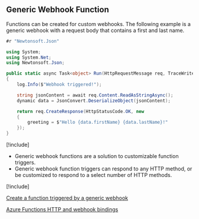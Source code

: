 ## Generic Webhook Function

Functions can be created for custom webhooks. The following example is a generic webhook with a request body that contains a first and last name. 

```csharp
#r "Newtonsoft.Json"

using System;
using System.Net;
using Newtonsoft.Json;

public static async Task<object> Run(HttpRequestMessage req, TraceWriter log)
{
    log.Info($"Webhook triggered!");

    string jsonContent = await req.Content.ReadAsStringAsync();
    dynamic data = JsonConvert.DeserializeObject(jsonContent);

    return req.CreateResponse(HttpStatusCode.OK, new
    {
        greeting = $"Hello {data.firstName} {data.lastName}!"
    });
}
```


[!include[](../includes/takeaways-heading.md)]

- Generic webhook functions are a solution to customizable function triggers.
- Generic webhook function triggers can respond to any HTTP method, or be customized to respond to a select number of HTTP methods.

[!include[](../includes/read-more-heading.md)]

[Create a function triggered by a generic webhook](https://docs.microsoft.com/en-us/azure/azure-functions/functions-create-generic-webhook-triggered-function)

[Azure Functions HTTP and webhook bindings](https://docs.microsoft.com/en-us/azure/azure-functions/functions-bindings-http-webhook)